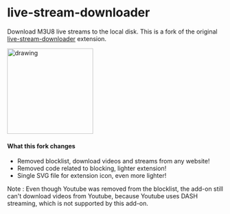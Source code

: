 # live-stream-downloader
Download M3U8 live streams to the local disk. This is a fork of the original [live-stream-downloader](https://webextension.org/listing/hls-downloader.html) extension.

<a href="https://addons.mozilla.org/addon/file-downloader-unleashed/"><img src="https://blog.mozilla.org/addons/files/2020/04/get-the-addon-fx-apr-2020.svg" alt="drawing" width="200"/></a>

#### What this fork changes
- Removed blocklist, download videos and streams from any website!
- Removed code related to blocking, lighter extension!
- Single SVG file for extension icon, even more lighter!

Note : Even though Youtube was removed from the blocklist, the add-on still can't download videos from Youtube, because Youtube uses DASH streaming, which is not supported by this add-on.
